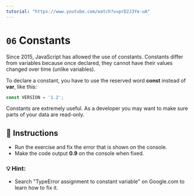 ```yaml
---
tutorial: "https://www.youtube.com/watch?v=prD2J3Ye-uA"
---
```


# `06` Constants


Since 2015, JavaScript has allowed the use of constants. 
Constants differ from variables because once declared, they cannot have their values changed over time (unlike variables).

To declare a constant, you have to use the reserved word **const** instead of **var**, like this:

```js
const VERSION = '1.2';
```

Constants are extremely useful. As a developer you may want to make sure parts of your data are read-only.


## :pencil: Instructions
* Run the exercise and fix the error that is shown on the console. 
* Make the code output **0.9** on the console when fixed.

### 💡 Hint:
* Search "TypeError assignment to constant variable" on Google.com to learn how to fix it.
